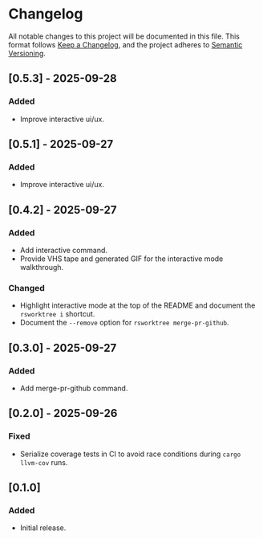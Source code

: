 # Changelog

All notable changes to this project will be documented in this file. This format follows [Keep a Changelog](https://keepachangelog.com/en/1.0.0/), and the project adheres to [Semantic Versioning](https://semver.org/spec/v2.0.0.html).

## [0.5.3] - 2025-09-28

### Added
- Improve interactive ui/ux.

## [0.5.1] - 2025-09-27

### Added
- Improve interactive ui/ux.

## [0.4.2] - 2025-09-27

### Added
- Add interactive command.
- Provide VHS tape and generated GIF for the interactive mode walkthrough.

### Changed
- Highlight interactive mode at the top of the README and document the `rsworktree i` shortcut.
- Document the `--remove` option for `rsworktree merge-pr-github`.

## [0.3.0] - 2025-09-27

### Added
- Add merge-pr-github command.

## [0.2.0] - 2025-09-26
### Fixed
- Serialize coverage tests in CI to avoid race conditions during `cargo llvm-cov` runs.

## [0.1.0]
### Added
- Initial release.
